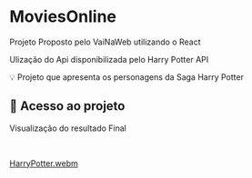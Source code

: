 # MoviesOnline
<p>Projeto Proposto pelo VaiNaWeb utilizando o React</p>
<p>Ulização do Api disponibilizada pelo Harry Potter API</p>
💡 Projeto que apresenta os personagens da Saga Harry Potter

## 📁 Acesso ao projeto
<p>Visualização do resultado Final</p>
<br/>

[HarryPotter.webm](https://user-images.githubusercontent.com/100879182/191359525-044516f3-904d-4710-93f1-7cefd0f9d1fd.webm)
